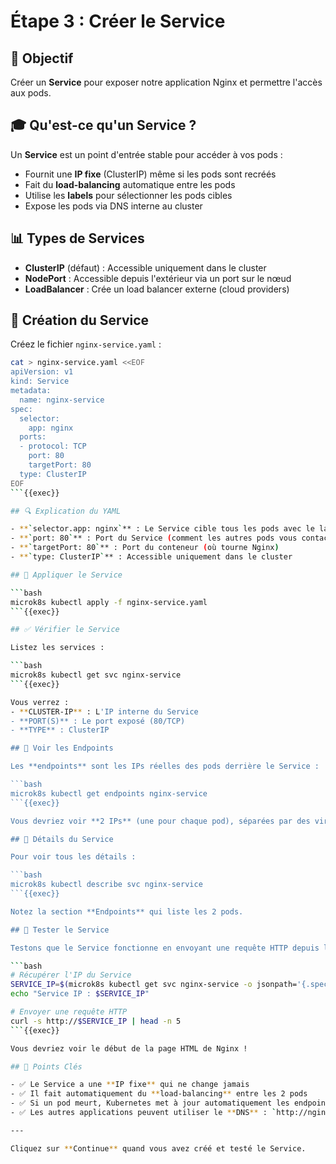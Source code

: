 # Étape 3 : Créer le Service

## 📝 Objectif

Créer un **Service** pour exposer notre application Nginx et permettre l'accès aux pods.

## 🎓 Qu'est-ce qu'un Service ?

Un **Service** est un point d'entrée stable pour accéder à vos pods :
- Fournit une **IP fixe** (ClusterIP) même si les pods sont recréés
- Fait du **load-balancing** automatique entre les pods
- Utilise les **labels** pour sélectionner les pods cibles
- Expose les pods via DNS interne au cluster

## 📊 Types de Services

- **ClusterIP** (défaut) : Accessible uniquement dans le cluster
- **NodePort** : Accessible depuis l'extérieur via un port sur le nœud
- **LoadBalancer** : Crée un load balancer externe (cloud providers)

## 📄 Création du Service

Créez le fichier `nginx-service.yaml` :

```bash
cat > nginx-service.yaml <<EOF
apiVersion: v1
kind: Service
metadata:
  name: nginx-service
spec:
  selector:
    app: nginx
  ports:
  - protocol: TCP
    port: 80
    targetPort: 80
  type: ClusterIP
EOF
```{{exec}}

## 🔍 Explication du YAML

- **`selector.app: nginx`** : Le Service cible tous les pods avec le label `app=nginx`
- **`port: 80`** : Port du Service (comment les autres pods vous contactent)
- **`targetPort: 80`** : Port du conteneur (où tourne Nginx)
- **`type: ClusterIP`** : Accessible uniquement dans le cluster

## 🚀 Appliquer le Service

```bash
microk8s kubectl apply -f nginx-service.yaml
```{{exec}}

## ✅ Vérifier le Service

Listez les services :

```bash
microk8s kubectl get svc nginx-service
```{{exec}}

Vous verrez :
- **CLUSTER-IP** : L'IP interne du Service
- **PORT(S)** : Le port exposé (80/TCP)
- **TYPE** : ClusterIP

## 🔗 Voir les Endpoints

Les **endpoints** sont les IPs réelles des pods derrière le Service :

```bash
microk8s kubectl get endpoints nginx-service
```{{exec}}

Vous devriez voir **2 IPs** (une pour chaque pod), séparées par des virgules.

## 🔎 Détails du Service

Pour voir tous les détails :

```bash
microk8s kubectl describe svc nginx-service
```{{exec}}

Notez la section **Endpoints** qui liste les 2 pods.

## 🧪 Tester le Service

Testons que le Service fonctionne en envoyant une requête HTTP depuis l'intérieur du cluster :

```bash
# Récupérer l'IP du Service
SERVICE_IP=$(microk8s kubectl get svc nginx-service -o jsonpath='{.spec.clusterIP}')
echo "Service IP : $SERVICE_IP"

# Envoyer une requête HTTP
curl -s http://$SERVICE_IP | head -n 5
```{{exec}}

Vous devriez voir le début de la page HTML de Nginx !

## 🎯 Points Clés

- ✅ Le Service a une **IP fixe** qui ne change jamais
- ✅ Il fait automatiquement du **load-balancing** entre les 2 pods
- ✅ Si un pod meurt, Kubernetes met à jour automatiquement les endpoints
- ✅ Les autres applications peuvent utiliser le **DNS** : `http://nginx-service.default.svc.cluster.local`

---

Cliquez sur **Continue** quand vous avez créé et testé le Service.
